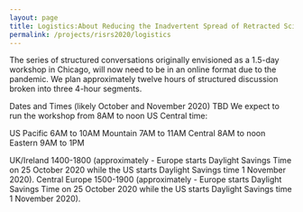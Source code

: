 ```yaml
---
layout: page
title: Logistics:About Reducing the Inadvertent Spread of Retracted Science: Shaping a Research and Implementation Agenda
permalink: /projects/risrs2020/logistics
---
```


The series of structured conversations originally envisioned as a 1.5-day workshop in Chicago, will now need to be in an online format due to the pandemic. We plan approximately twelve hours of structured discussion broken into three 4-hour segments. 

Dates and Times (likely October and November 2020) TBD
We expect to run the workshop from 8AM to noon US Central time:

US
Pacific 6AM to 10AM
Mountain 7AM to 11AM
Central 8AM to noon
Eastern 9AM to 1PM

UK/Ireland 1400-1800 (approximately - Europe starts Daylight Savings Time on 25 October 2020 while the US starts Daylight Savings time 1 November 2020).
Central Europe 1500-1900 (approximately - Europe starts Daylight Savings Time on 25 October 2020 while the US starts Daylight Savings time 1 November 2020).
